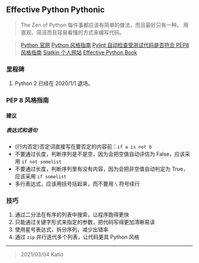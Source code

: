 Effective Python Pythonic
---

> The Zen of Python
> 每件事都应该有简单的做法，而且最好只有一种。
> 用直观、简洁而且容易看懂的方式来编写代码。

> [Python 官网][0]
> [Python 风格指南][1]
> [Pylint 自动检查受测试代码是否符合 PEP8 风格指南][2]
> [Slatkin 个人网站][3]
> [Effective Python Book][4]

### 里程碑
1. Python 2 已经在 2020/1/1 退场。

### PEP 8 风格指南
#### 建议



##### 表达式和语句

- (行内否定)否定词直接写在要否定的内容前：`if a is not b`
- 不要通过长度，判断序列是不是空，因为会把空值自动评估为 False，应该采用 `if not somelist`
- 不要通过长度，判断序列里有没有内容，因为会把非空值自动判定为 True，应该采用 `if somelist`
- 多行表达式，应该用括号括起来，而不要用 `\` 符号续行

### 技巧

1. 通过二分法在有序的列表中搜索，让程序跑得更快
2. 只能通过关键字形式来指定的参数，把代码写得更加清晰易读
3. 使用星号表达式，拆分序列，减少出错率
4. 通过 `zip` 并行迭代多个列表，让代码更具 Python 风格

---
[0]: https://www.python.org/ "Python 官网"
[1]: https://www.python.org/dev/peps/pep-0008/ "PEP 8 - Style Guide for Python Code"
[2]: https://wwww.pylint.org/ "一款流行的 Python 源码静态分析工具"
[3]: https://onebigfluke.com "Slatkin 个人网站"
[4]: https://github.com/bslatkin/effectivepython

> 2021/03/04 Katio